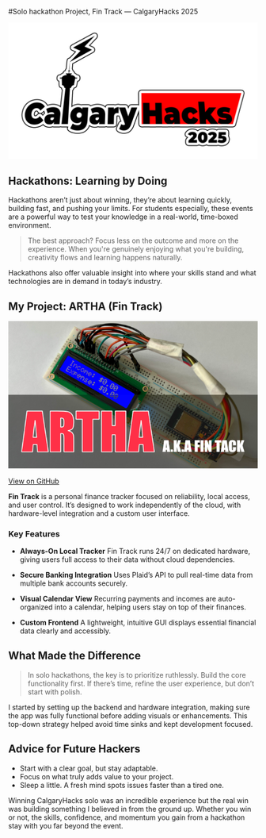 #Solo hackathon Project, Fin Track — CalgaryHacks 2025

<img src="./assets/CalgaryHacks25.png" alt="CalgaryHacks Banner" class="project-image" />

## Hackathons: Learning by Doing

Hackathons aren’t just about winning, they’re about learning quickly, building fast, and pushing your limits. For students especially, these events are a powerful way to test your knowledge in a real-world, time-boxed environment.

> The best approach? Focus less on the outcome and more on the experience. When you're genuinely enjoying what you're building, creativity flows and learning happens naturally.

Hackathons also offer valuable insight into where your skills stand and what technologies are in demand in today’s industry.



## My Project: ARTHA (Fin Track)

<img src="./assets/Fin-Track.png" alt="Fin Track Preview" class="project-image" />

[View on GitHub](https://github.com/patel-mann/Fin-Track)

**Fin Track** is a personal finance tracker focused on reliability, local access, and user control. It’s designed to work independently of the cloud, with hardware-level integration and a custom user interface.

### Key Features

* **Always-On Local Tracker**
  Fin Track runs 24/7 on dedicated hardware, giving users full access to their data without cloud dependencies.

* **Secure Banking Integration**
  Uses Plaid’s API to pull real-time data from multiple bank accounts securely.

* **Visual Calendar View**
  Recurring payments and incomes are auto-organized into a calendar, helping users stay on top of their finances.

* **Custom Frontend**
  A lightweight, intuitive GUI displays essential financial data clearly and accessibly.



## What Made the Difference

> In solo hackathons, the key is to prioritize ruthlessly. Build the core functionality first. If there’s time, refine the user experience, but don’t start with polish.

I started by setting up the backend and hardware integration, making sure the app was fully functional before adding visuals or enhancements. This top-down strategy helped avoid time sinks and kept development focused.


## Advice for Future Hackers

* Start with a clear goal, but stay adaptable.
* Focus on what truly adds value to your project.
* Sleep a little. A fresh mind spots issues faster than a tired one.


Winning CalgaryHacks solo was an incredible experience but the real win was building something I believed in from the ground up. Whether you win or not, the skills, confidence, and momentum you gain from a hackathon stay with you far beyond the event.
